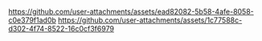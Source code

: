 
https://github.com/user-attachments/assets/ead82082-5b58-4afe-8058-c0e379f1ad0b
https://github.com/user-attachments/assets/1c77588c-d302-4f74-8522-16c0cf3f6979
